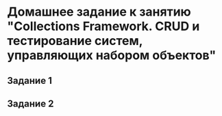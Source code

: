 # Домашнее задание к занятию "Collections Framework. CRUD и тестирование систем, управляющих набором объектов"
## Задание 1
## Задание 2